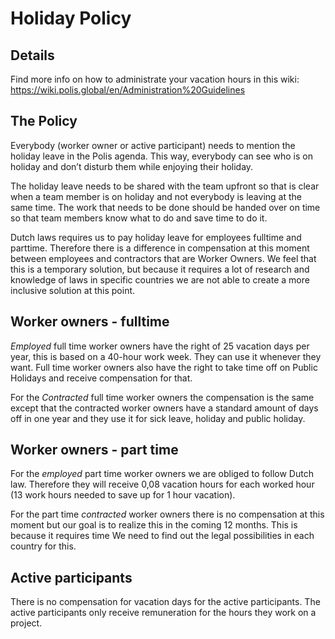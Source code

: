 
# Holiday Policy
## Details
Find more info on how to administrate your vacation hours in this wiki: https://wiki.polis.global/en/Administration%20Guidelines


## The Policy 
Everybody (worker owner or active participant) needs to mention the holiday leave in the Polis agenda. 
This way, everybody can see who is on holiday and don’t disturb them while enjoying their holiday.

The holiday leave needs to be shared with the team upfront so that is clear when a team member is on holiday and not everybody is 
leaving at the same time. The work that needs to be done should be handed over on time so that team members know what to do and 
save time to do it.



Dutch laws requires us to pay holiday leave for employees fulltime and parttime. Therefore there is a difference in compensation at 
this moment between employees and contractors that are Worker Owners. We feel that this is a temporary solution, but because it 
requires a lot of research and knowledge of laws in specific countries we are not able to create a more inclusive solution at this point.

## Worker owners - fulltime

*Employed* full time worker owners have the right of 25 vacation days per year, this is based on a 40-hour work week. They can use 
it whenever they want. Full time worker owners also have the right to take time off on Public Holidays and receive compensation for that. 
 
For the *Contracted* full time worker owners the compensation is the same except that the contracted worker owners have a standard 
amount of days off in one year and they use it for sick leave, holiday and public holiday.

## Worker owners - part time

For the *employed* part time worker owners we are obliged to follow Dutch law. Therefore they will receive 0,08 vacation hours for 
each worked hour (13 work hours needed to save up for 1 hour vacation).

 For the part time *contracted* worker owners there is no compensation at this moment but our goal is to realize this in the coming 
 12 months. This is because it requires time We need to find out the legal possibilities in each country for this.

## Active participants

There is no compensation for vacation days for the active participants. The active participants only receive remuneration for the hours
they work on a project.
